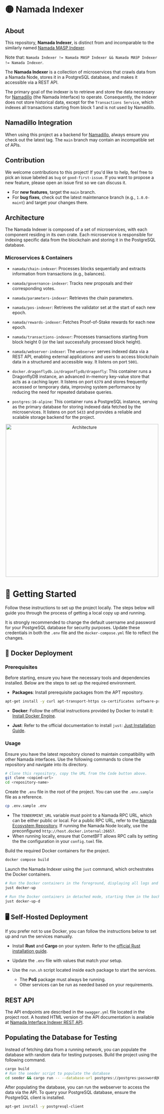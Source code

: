 # 🟡 Namada Indexer

##  About 

This repository, **Namada Indexer**, is distinct from and incomparable to the similarly named [Namada MASP Indexer](https://github.com/namada-net/namada-masp-indexer).

Note that: `Namada Indexer != Namada MASP Indexer && Namada MASP Indexer != Namada Indexer`.

The **Namada Indexer** is a collection of microservices that crawls data from a Namada Node, stores it in a PostgreSQL database, and makes it accessible via a REST API.

The primary goal of the indexer is to retrieve and store the data necessary for [Namadillo](https://github.com/namada-net/namada-interface) (the Namada Interface) to operate. Consequently, the indexer does not store historical data, except for the `Transactions Service`, which indexes all transactions starting from block 1 and is not used by Namadillo.

## Namadillo Integration

When using this project as a backend for [Namadillo](https://github.com/namada-net/namada-interface), always ensure you check out the latest tag. The `main` branch may contain an incompatible set of APIs.

## Contribution

We welcome contributions to this project! If you'd like to help, feel free to pick an issue labeled as `bug` or `good-first-issue`. If you want to propose a new feature, please open an issue first so we can discuss it.

- For **new features**, target the `main` branch.
- For **bug fixes**, check out the latest maintenance branch (e.g., `1.0.0-maint`) and target your changes there.

## Architecture

The Namada Indexer is composed of a set of microservices, with each component residing in its own crate. Each microservice is responsible for indexing specific data from the blockchain and storing it in the PostgreSQL database.

### Microservices & Containers
- `namada/chain-indexer`: Processes blocks sequentially and extracts information from transactions (e.g., balances).

- `namada/governance-indexer`: Tracks new proposals and their corresponding votes.

- `namada/parameters-indexer`: Retrieves the chain parameters.

- `namada/pos-indexer`: Retrieves the validator set at the start of each new epoch.

- `namada/rewards-indexer`: Fetches Proof-of-Stake rewards for each new epoch.

- `namada/transactions-indexer`: Processes transactions starting from block height 0 (or the last successfully processed block height).

- `namada/webserver-indexer`: The `webserver` serves indexed data via a REST API, enabling external applications and users to access blockchain data in a structured and accessible way. It listens on port `5001`.

- `docker.dragonflydb.io/dragonflydb/dragonfly`: This container runs a DragonflyDB instance, an advanced in-memory key-value store that acts as a caching layer. It listens on port `6379` and stores frequently accessed or temporary data, improving system performance by reducing the need for repeated database queries.

- `postgres:16-alpine`: This container runs a PostgreSQL instance, serving as the primary database for storing indexed data fetched by the microservices. It listens on port `5433` and provides a reliable and scalable storage backend for the project.

<p align="center">
  <img src="docs/architecture.png" alt="Architecture" title="Architecture" width="500">
</p>


# 🚀 Getting Started

Follow these instructions to set up the project locally. The steps below will guide you through the process of getting a local copy up and running.

It is strongly recommended to change the default username and password for your PostgreSQL database for security purposes. Update these credentials in both the `.env` file and the `docker-compose.yml` file to reflect the changes.

## 🐳 Docker Deployment

### Prerequisites

Before starting, ensure you have the necessary tools and dependencies installed. Below are the steps to set up the required environment.

- **Packages**: Install prerequisite packages from the APT repository.

```sh
apt-get install -y curl apt-transport-https ca-certificates software-properties-common git nano just build-essential
```

- **Docker**: Follow the official instructions provided by Docker to install it: [Install Docker Engine](https://docs.docker.com/engine/install/).

- **Just**: Refer to the official documentation to install `just`: [Just Installation Guide](https://github.com/casey/just).

### Usage
Ensure you have the latest repository cloned to maintain compatibility with other Namada interfaces. Use the following commands to clone the repository and navigate into its directory.

```sh
# Clone this repository, copy the URL from the Code button above.
git clone <copied-url>
cd <repository-name>
```

Create the `.env` file in the root of the project. You can use the `.env.sample` file as a reference. 

```sh
cp .env.sample .env
```
- The `TENDERMINT_URL` variable must point to a Namada RPC URL, which can be either public or local. For a public RPC URL, refer to the [Namada Ecosystem Repository](https://github.com/Luminara-Hub/namada-ecosystem/tree/main/user-and-dev-tools/mainnet). If running the Namada Node locally, use the preconfigured `http://host.docker.internal:26657`.
- When running locally, ensure that CometBFT allows RPC calls by setting the the configuration in your `config.toml` file.

Build the required Docker containers for the project.
```sh
docker compose build
```

Launch the Namada Indexer using the `just` command, which orchestrates the Docker containers.
```sh
# Run the Docker containers in the foreground, displaying all logs and keeping the terminal active until stopped.
just docker-up

# Run the Docker containers in detached mode, starting them in the background without showing logs in the terminal.
just docker-up-d
```

## 🖥️ Self-Hosted Deployment

If you prefer not to use Docker, you can follow the instructions below to set up and run the services manually.

- Install **Rust** and **Cargo** on your system. Refer to the [official Rust installation guide](https://www.rust-lang.org/tools/install).

- Update the `.env` file with values that match your setup.

- Use the `run.sh` script located inside each package to start the services.  
   - The **PoS** package must always be running.  
   - Other services can be run as needed based on your requirements.

## REST API
The API endpoints are described in the `swagger.yml` file located in the project root. A hosted HTML version of the API documentation is available at [Namada Interface Indexer REST API](https://namada-net.github.io/namada-indexer).

## Populating the Database for Testing

Instead of fetching data from a running network, you can populate the database with random data for testing purposes. Build the project using the following command.

```sh
cargo build
# Run the seeder script to populate the database
cd seeder && cargo run -- --database-url postgres://postgres:password@0.0.0.0:5433/namada-indexer
```

After populating the database, you can run the webserver to access the data via the API. To query your PostgreSQL database, ensure the PostgreSQL client is installed.

```sh
apt-get install -y postgresql-client
```
